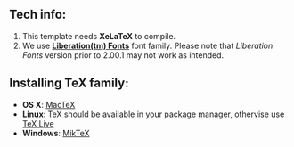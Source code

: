 Tech info:
----------

  1. This template needs **XeLaTeX** to compile.
  2. We use **[Liberation(tm) Fonts](https://fedorahosted.org/liberation-fonts/)** font family. Please note that _Liberation Fonts_ version prior to 2.00.1 may not work as intended.

Installing TeX family:
----------------------
  * **OS X**: [MacTeX](http://tug.org/mactex/)
  * **Linux**: TeX should be available in your package manager, othervise use [TeX Live](http://www.tug.org/texlive/)
  * **Windows**: [MikTeX](http://miktex.org)
